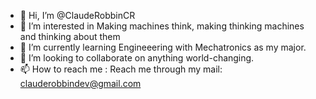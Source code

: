 - 👋 Hi, I’m @ClaudeRobbinCR
- 👀 I’m interested in Making machines think, making thinking machines and thinking about them
- 🌱 I’m currently learning Engineeering with Mechatronics as my major.
- 💞️ I’m looking to collaborate on anything world-changing.
- 📫 How to reach me : Reach me through my mail: clauderobbindev@gmail.com

<!---
ClaudeRobbinCR/ClaudeRobbinCR is a ✨ special ✨ repository because its `README.md` (this file) appears on your GitHub profile.
You can click the Preview link to take a look at your changes.
--->
